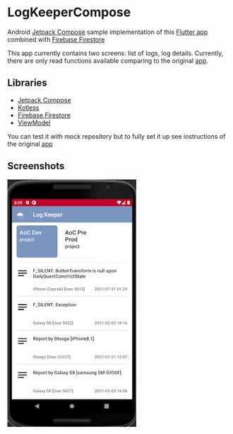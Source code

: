 # LogKeeperCompose

Android [Jetpack Compose](https://developer.android.com/jetpack/compose) sample implementation of this [Flutter app](https://github.com/AlexeyPerov/Flutter-Log-Keeper-Tool)
combined with [Firebase Firestore](https://firebase.google.com/docs/firestore)

This app currently contains two screens: list of logs, log details.
Currently, there are only read functions available comparing to the original [app](https://github.com/AlexeyPerov/Flutter-Log-Keeper-Tool). 

## Libraries
- [Jetpack Compose](https://developer.android.com/jetpack/compose)
- [Kotless](https://github.com/JetBrains/kotless)
- [Firebase Firestore](https://firebase.google.com/docs/firestore)
- [ViewModel](https://developer.android.com/topic/libraries/architecture/viewmodel)

You can test it with mock repository but to fully set it up see instructions of the original [app](https://github.com/AlexeyPerov/Flutter-Log-Keeper-Tool) 

## Screenshots

![plot](./screenshots/screenshot_logkeeper_compose.png)